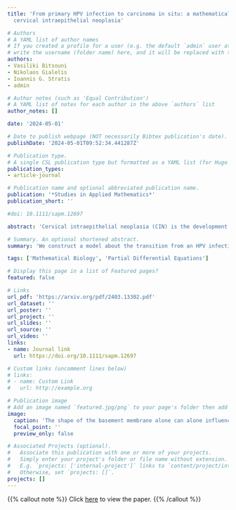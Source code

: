```yaml
---
title: 'From primary HPV infection to carcinoma in situ: a mathematical approach to
  cervical intraepithelial neoplasia'

# Authors
# A YAML list of author names
# If you created a profile for a user (e.g. the default `admin` user at `content/authors/admin/`), 
# write the username (folder name) here, and it will be replaced with their full name and linked to their profile.
authors:
- Vasiliki Bitsouni
- Nikolaos Gialelis
- Ioannis G. Stratis
- admin

# Author notes (such as 'Equal Contribution')
# A YAML list of notes for each author in the above `authors` list
author_notes: []

date: '2024-05-01'

# Date to publish webpage (NOT necessarily Bibtex publication's date).
publishDate: '2024-05-01T09:52:34.441287Z'

# Publication type.
# A single CSL publication type but formatted as a YAML list (for Hugo requirements).
publication_types:
- article-journal

# Publication name and optional abbreviated publication name.
publication: '*Studies in Applied Mathematics*'
publication_short: ''

#doi: 10.1111/sapm.12697

abstract: 'Cervical intraepithelial neoplasia (CIN) is the development of abnormal cells on the surface of the cervix, caused by a human papillomavirus (HPV) infection. Although in most of the cases it is resolved by the immune system, a small percentage of people might develop a more serious CIN which, if left untreated, can develop into cervical cancer. Cervical cancer is the fourth most common cancer in women globally, for which the World Health Organization (WHO) recently adopted the Global Strategy for cervical cancer elimination by 2030. With this research topic being more imperative than ever, in this paper, we develop a nonlinear mathematical model describing the CIN progression. The model consists of partial differential equations describing the dynamics of epithelial, dysplastic and immune cells, as well as the dynamics of viral particles. We use our model to explore numerically three important factors of dysplasia progression, namely the geometry of the cervix, the strength of the immune response and the frequency of viral exposure.'

# Summary. An optional shortened abstract.
summary: 'We construct a model about the transition from an HPV infection to CIN and numerically investigate it in order to illuminate how this transition is affected by the geometry of the cervix, the strength of the immune response, and the frequency of viral exposure.'

tags: ['Mathematical Biology', 'Partial Differential Equations']

# Display this page in a list of Featured pages?
featured: false

# Links
url_pdf: 'https://arxiv.org/pdf/2403.13302.pdf'
url_dataset: ''
url_poster: ''
url_project: ''
url_slides: ''
url_source: ''
url_video: ''
links:
- name: Journal link
  url: https://doi.org/10.1111/sapm.12697

# Custom links (uncomment lines below)
# links:
# - name: Custom Link
#   url: http://example.org

# Publication image
# Add an image named `featured.jpg/png` to your page's folder then add a caption below.
image:
  caption: 'The shape of the basement membrane alone can alone influence the outcome of HPV infection'
  focal_point: ''
  preview_only: false

# Associated Projects (optional).
#   Associate this publication with one or more of your projects.
#   Simply enter your project's folder or file name without extension.
#   E.g. `projects: ['internal-project']` links to `content/project/internal-project/index.md`.
#   Otherwise, set `projects: []`.
projects: []
---
```


{{% callout note %}}
Click [here](https://doi.org/10.1111/sapm.12697) to view the paper.
{{% /callout %}}

